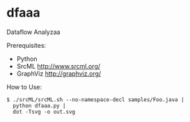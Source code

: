 # dfaaa

Dataflow Analyzaa

Prerequisites:

  * Python
  * SrcML http://www.srcml.org/
  * GraphViz http://graphviz.org/

How to Use:

    $ ./srcML/srcML.sh --no-namespace-decl samples/Foo.java |
      python dfaaa.py |
      dot -Tsvg -o out.svg

